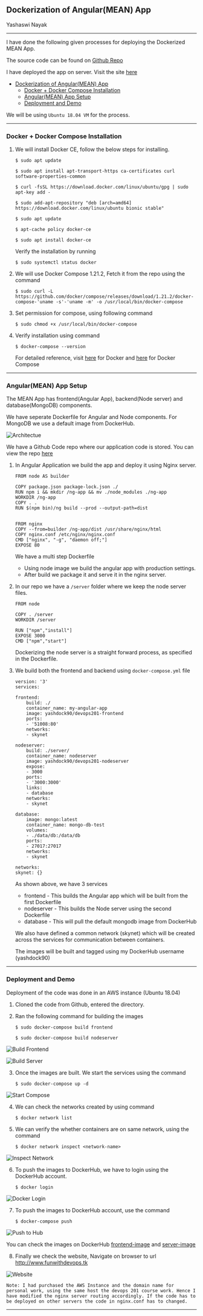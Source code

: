 ## Dockerization of Angular(MEAN) App
Yashaswi Nayak

---

I have done the following given processes for deploying the Dockerized MEAN App.

The source code can be found on [Github Repo](https://github.com/YashaswiNayak99/devops-project-201)

I have deployed the app on server. Visit the site [here](http://www.funwithdevops.tk)

- [Dockerization of Angular(MEAN) App](#Dockerization-of-AngularMEAN-App)
  - [Docker + Docker Compose Installation](#Docker--Docker-Compose-Installation)
  - [Angular(MEAN) App Setup](#AngularMEAN-App-Setup)
  - [Deployment and Demo](#Deployment-and-Demo)

We will be using `Ubuntu 18.04 VM` for the process.
___

### Docker + Docker Compose Installation

1.  We will install Docker CE, follow the below steps for installing.
    
    ```$ sudo apt update```

    ```$ sudo apt install apt-transport-https ca-certificates curl software-properties-common```

    ```$ curl -fsSL https://download.docker.com/linux/ubuntu/gpg | sudo apt-key add - ```

    ```$ sudo add-apt-repository "deb [arch=amd64] https://download.docker.com/linux/ubuntu bionic stable" ```

    ```$ sudo apt update ```

    ```$ apt-cache policy docker-ce ```

    ```$ sudo apt install docker-ce ```

    Verify the installation by running

    ```$ sudo systemctl status docker ```

2.  We will use Docker Compose 1.21.2, Fetch it from the repo using the command

    ```$ sudo curl -L https://github.com/docker/compose/releases/download/1.21.2/docker-compose-'uname -s'-'uname -m' -o /usr/local/bin/docker-compose```
3. Set permission for compose, using following command
    
    ```$ sudo chmod +x /usr/local/bin/docker-compose```
4. Verify installation using command
   
   ```$ docker-compose --version```

   For detailed reference, visit [here](https://www.digitalocean.com/community/tutorials/how-to-install-and-use-docker-on-ubuntu-18-04) for Docker and [here](https://www.digitalocean.com/community/tutorials/how-to-install-and-use-docker-on-ubuntu-18-04) for Docker Compose

___

### Angular(MEAN) App Setup

The MEAN App has frontend(Angular App), backend(Node server) and database(MongoDB) components.

We have seperate Dockerfile for Angular and Node components. For MongoDB we use a default image from DockerHub. 

![Architectue](DockerBuild.png)

We have a Github Code repo where our application code is stored. You can view the repo [here](https://github.com/YashaswiNayak99/devops-project-201)

1. In Angular Application we build the app and deploy it using Nginx server.

    ```docker
    FROM node AS builder

    COPY package.json package-lock.json ./
    RUN npm i && mkdir /ng-app && mv ./node_modules ./ng-app
    WORKDIR /ng-app
    COPY . .
    RUN $(npm bin)/ng build --prod --output-path=dist


    FROM nginx
    COPY --from=builder /ng-app/dist /usr/share/nginx/html
    COPY nginx.conf /etc/nginx/nginx.conf
    CMD ["nginx", "-g", "daemon off;"]
    EXPOSE 80
    ```

    We have a multi step Dockerfile
    - Using node image we build the angular app with production settings.
    - After build we package it and serve it in the nginx server.

2. In our repo we have a `/server` folder where we keep the node server files. 
    ```docker
    FROM node
        
    COPY . /server
    WORKDIR /server

    RUN ["npm","install"]
    EXPOSE 3000
    CMD ["npm","start"]
    ```
    Dockerizing the node server is a straight forward process, as specified in the Dockerfile.

3. We build both the frontend and backend using `docker-compose.yml` file
   
    ```docker-compose
    version: '3'
    services:

    frontend:
        build: ./
        container_name: my-angular-app
        image: yashdock90/devops201-frontend
        ports:
        - '51008:80'
        networks: 
        - skynet

    nodeserver:
        build: ./server/
        container_name: nodeserver
        image: yashdock90/devops201-nodeserver
        expose:
        - 3000
        ports:
        - '3000:3000'
        links:
        - database
        networks: 
        - skynet
      
    database:
        image: mongo:latest
        container_name: mongo-db-test
        volumes:
        - ./data/db:/data/db
        ports:
        - 27017:27017
        networks: 
        - skynet
    
    networks:
    skynet: {}
    ```
    As shown above, we have 3 services 
    - frontend - This builds the Angular app which will be built from the first Dockerfile
    - nodeserver - This builds the Node server using the second Dockerfile
    - database - This will pull the default mongodb image from DockerHub
    
    We also have defined a common network (skynet) which will be created across the services for communication between containers.

    The images will be built and tagged using my DockerHub username (yashdock90)
___

### Deployment and Demo

Deployment of the code was done in an AWS instance (Ubuntu 18.04)

1. Cloned the code from Github, entered the directory.
2. Ran the following command for building the images

    ```$ sudo docker-compose build frontend```

    ```$ sudo docker-compose build nodeserver```

![Build Frontend](docker-build-frontend.png)

![Build Server](docker-build-nodeserver.png)

3. Once the images are built. We start the services using the command

    ```$ sudo docker-compose up -d```

![Start Compose](docker-up.png)

4. We can check the networks created by using command
    
    ```$ docker network list```

5. We can verify the whether containers are on same network, using the command

    ```$ docker network inspect <network-name>```

![Inspect Network](docker-inspect.png)

6. To push the images to DockerHub, we have to login using the DockerHub account.

    ```$ docker login```

![Docker Login](docker-login.png)

7. To push the images to DockerHub account, use the command
   
    ```$ docker-compose push ```

![Push to Hub](docker-push.png)

You can check the images on DockerHub [frontend-image](https://cloud.docker.com/repository/docker/yashdock90/devops201-frontend) and [server-image](https://cloud.docker.com/repository/docker/yashdock90/devops201-nodeserver)

8. Finally we check the website, Navigate on browser to url http://www.funwithdevops.tk 

![Website](website.png)

`Note: I had purchased the AWS Instance and the domain name for personal work, using the same host the devops 201 course work. Hence I have modified the nginx server routing accordingly. If the code has to be deployed on other servers the code in nginx.conf has to changed.`

---
